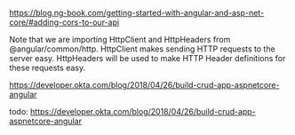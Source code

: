 https://blog.ng-book.com/getting-started-with-angular-and-asp-net-core/#adding-cors-to-our-api


Note that we are importing HttpClient and HttpHeaders from @angular/common/http. HttpClient makes sending HTTP requests to the server easy. HttpHeaders will be used to make HTTP Header definitions for these requests easy.

https://developer.okta.com/blog/2018/04/26/build-crud-app-aspnetcore-angular


todo:
https://developer.okta.com/blog/2018/04/26/build-crud-app-aspnetcore-angular